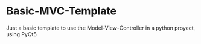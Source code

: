 # Basic-MVC-Template
Just a basic template to use the Model-View-Controller in a python proyect, using PyQt5
